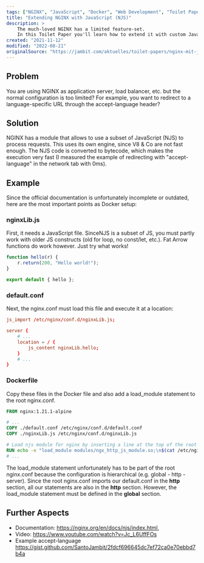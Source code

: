```yaml
---
tags: ["NGINX", "JavaScript", "Docker", "Web Development", "Toilet Paper"]
title: "Extending NGINX with JavaScript (NJS)"
description: >
    The much-loved NGINX has a limited feature-set.
    In this Toilet Paper you'll learn how to extend it with custom JavaScript code (NJS).
created: "2021-11-12"
modified: "2022-08-21"
originalSource: "https://jambit.com/aktuelles/toilet-papers/nginx-mit-javascript-njs-erweitern/"
---
```


## Problem

You are using NGINX as application server, load balancer, etc. but the normal configuration is too limited? For example, you want to redirect to a language-specific URL through the accept-language header?

## Solution

NGINX has a module that allows to use a subset of JavaScript (NJS) to process requests. This uses its own engine, since V8 & Co are not fast enough. The NJS code is converted to bytecode, which makes the execution very fast (I measured the example of redirecting with "accept-language" in the network tab with 0ms).

## Example

Since the official documentation is unfortunately incomplete or outdated, here are the most important points as Docker setup:

### nginxLib.js

First, it needs a JavaScript file. SinceNJS is a subset of JS, you must partly work with older JS constructs (old for loop, no const/let, etc.). Fat Arrow functions do work however. Just try what works!

```js
function hello(r) {
    r.return(200, "Hello world!");
}

export default { hello };
```

### default.conf

Next, the nginx.conf must load this file and execute it at a location:

```conf
js_import /etc/nginx/conf.d/nginxLib.js;

server {
    # ...
    location = / {
        js_content nginxLib.hello;
    }
    # ...
}
```

### Dockerfile

Copy these files in the Docker file and also add a load_module statement to the root nginx.conf.

```dockerfile
FROM nginx:1.21.1-alpine

# ...
COPY ./default.conf /etc/nginx/conf.d/default.conf
COPY ./nginxLib.js /etc/nginx/conf.d/nginxLib.js

# Load njs module for nginx by inserting a line at the top of the root nginx.conf
RUN echo -e "load_module modules/ngx_http_js_module.so;\n$(cat /etc/nginx/nginx.conf)" > /etc/nginx/nginx.conf
# ...
```

The load_module statement unfortunately has to be part of the root nginx.conf because the configuration is hierarchical (e.g. global - http - server). Since the root nginx.conf imports our default.conf in the **http** section, all our statements are also in the **http** section. However, the load_module statement must be defined in the **global** section.

## Further Aspects

-   Documentation: https://nginx.org/en/docs/njs/index.html,
-   Video: https://www.youtube.com/watch?v=Jc_L6UffFOs
-   Example accept-language https://gist.github.com/SantoJambit/2fdcf696645dc7ef72ca0e70ebbd7b4a
